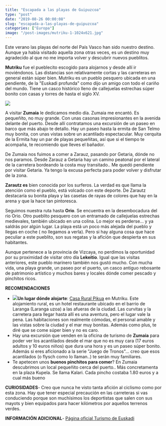 ```yaml
---
title: "Escapada a las playas de Guipuzcoa"
type: "post"
date: "2019-08-26 00:00:08"
slug: "escapada-a-las-playas-de-guipuzcoa"
categories: ["Europa"]
image: "/post-images/mutriku-1-1024x621.jpg"
---
```


Este verano las playas del norte del País Vasco han sido nuestro destino. Aunque ya había visitado aquella zona otras veces, es un destino muy agradecido al que no me importa volver y descubrir nuevos pueblitos.  
  
**Mutriku** fue el pueblecito escogido para alojarnos y desde allí ir moviéndonos. Las distancias son relativamente cortas y las carreteras en general están súper bien. Mutriku es un pueblo pesquero ubicada en una pendiente, de la "Euskadi profunda" como dijo un amigo con todo el cariño del mundo. Tiene un casco histórico lleno de callejuelas estrechas súper bonito con casas y torres de hasta el siglo XV.  
  
![](/post-images/mutriku-1-1024x621.jpg)  
  
A visitar **Zumaia** le dedicamos medio día. Zumaia me encantó. Es pequeñito, no muy grande. Con unas casonas impresionantes en la avenida delante del puerto. Desde allí contratamos una excursión de un paseo en barco que más abajo te detallo. Hay un paseo hasta la ermita de San Telmo muy bonita, con unas vistas sobre un acantilado espectacular. Muy cerquita de la Ermita hay un par de playas pequeñitas, así que si el tiempo te acompaña, te recomiendo que lleves el bañador.  
  
De Zumaia nos fuimos a comer a Zarauz, pasando por Getaria, dónde no nos paramos. Desde Zarauz a Getaria hay un camino peatonal por el lateral de la carretera bordeando la costa muy transitado.. Me quedó pendiente por visitar Getaria. Ya tengo la excusa perfecta para poder volver y disfrutar de la zona.  
  
**Zarautz es** bien conocida por los surferos. La verdad es que llama la atención como el pueblo, está volcado con este deporte. De Zarautz destacaría su bonita playa y las casetas de rayas de colores que hay en la arena y que la hace tan pintoresca.  
  
Seguimos nuestra ruta hasta **Orio**. Se encuentra en la desembocadura del rio Orio. Otro pueblito pesquero con un entramado de callejuelas estrechas medievales, también ubicado en una colina. Lo mejor es perderse... y ya saldrás por algún lugar. La playa está un poco más alejada del pueblo y llegas en coche ( no llegamos a verla). Pero si hay alguna cosa que hace peculiar a este pueblito, son sus regatas y la afición que despierta en sus habitantes.  
  
Aunque pertenece a la provincia de Vizcaya, no perdimos la oportunidad por su proximidad de visitar otro día **Lekeitio**. Igual que las visitas anteriores, este pueblo marinero también nos gustó mucho. Con mucha vida, una playa grande, un paseo por el puerto, un casco antiguo rebosante de patrimonio artístico y muchos bares y locales dónde comer pescado y pinchitos ricos.  
  
**RECOMENDACIONES**

- **![](/post-images/IMG_4982-225x300.jpg)Un lugar dónde alojarte**: [Casa Rural Pikua](https://www.booking.com/hotel/es/casa-rural-pikua.en.html?aid=1294466&no_rooms=1&group_adults=1) en Mutriku. Este alojamiento rural, es un hotel restaurante ubicado en el barrio de Laranga (Laranga uzoa) a las afueras de la ciudad. Las curvitas y la carretera para llegar hasta allí es una aventura, pero el lugar vale la pena. Las habitaciones son realmente cómodas, el personal amable y las vistas sobre la ciudad y el mar muy bonitas. Además como plus, te diré que se come súper bien y no es caro.
- Hay una excursión que venden en la oficina de turismo de **Zumaia** para poder ver los acantilados desde el mar que no es muy cara (17 euros adultos y 10 euros niños) que dura una hora y es un paseo súper bonito. Además si eres aficionado a la serie "Juego de Tronos"... creo que esos acantilados (o flysch como lo llaman..) te serán muy familiares.
- Te apetecen unos **buenos pinchitos para comer**? En Zumaia descubrimos un local pequeñito cerca del puerto.. Más concretamenta en la plaza Kupela. Se llama Kalari. Cada pincho costaba 1.80 euros y a cual más bueno

**CURIOSIDADES**- Creo que nunca he visto tanta afición al ciclismo como por esta zona. Hay que tener especial precaución en las carreteras si vas conduciendo porque son muchísimos los deportistas que salen con sus mayots y bien equipados para hacer kilómetros por aquellos terrenos verdes.

**INFORMACIÓN ADICIONAL**- [Página oficial Turismo de Euskadi](https://turismo.euskadi.eus/es/)